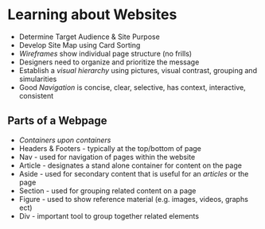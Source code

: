 # Learning about Websites

- Determine Target Audience & Site Purpose
- Develop Site Map using Card Sorting
- <em>Wireframes</em> show individual page structure (no frills)
- Designers need to organize and prioritize the message
- Establish a <em>visual hierarchy</em> using pictures, visual contrast, grouping and simularities
- Good <em> Navigation </em> is concise, clear, selective, has context, interactive, consistent

## Parts of a Webpage

 - <em>Containers upon containers</em>
 - Headers & Footers - typically at the top/bottom of page
 - Nav - used for navigation of pages within the website
 - Article - designates a stand alone container for content on the page
 - Aside - used for secondary content that is useful for an <em>articles</em> or the page
 - Section - used for grouping related content on a page
 - Figure - used to show reference material (e.g. images, videos, graphs ect)
 - Div - important tool to group together related elements
